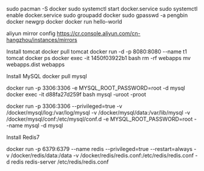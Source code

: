 sudo pacman -S docker
sudo systemctl start docker.service
sudo systemctl enable docker.service
sudo groupadd docker
sudo gpasswd -a pengbin docker
newgrp docker
docker run hello-world

aliyun mirror config
https://cr.console.aliyun.com/cn-hangzhou/instances/mirrors

Install tomcat
docker pull tomcat
docker run -d -p 8080:8080 --name t1 tomcat 
docker ps
docker exec -it 1450f03922b1 bash
rm -rf webapps
mv webapps.dist webapps


Install MySQL
docker pull mysql

docker run -p 3306:3306 -e MYSQL_ROOT_PASSWORD=root -d mysql
docker exec -it d88fa27d259f bash
mysql -uroot -proot

docker run -p 3306:3306 --privileged=true -v /docker/mysql/log:/var/log/mysql -v /docker/mysql/data:/var/lib/mysql -v /docker/mysql/conf:/etc/mysql/conf.d -e MYSQL_ROOT_PASSWORD=root --name mysql -d mysql


Install Redis7

docker run -p 6379:6379 --name redis --privileged=true --restart=always -v /docker/redis/data:/data -v /docker/redis/redis.conf:/etc/redis/redis.conf -d redis redis-server /etc/redis/redis.conf